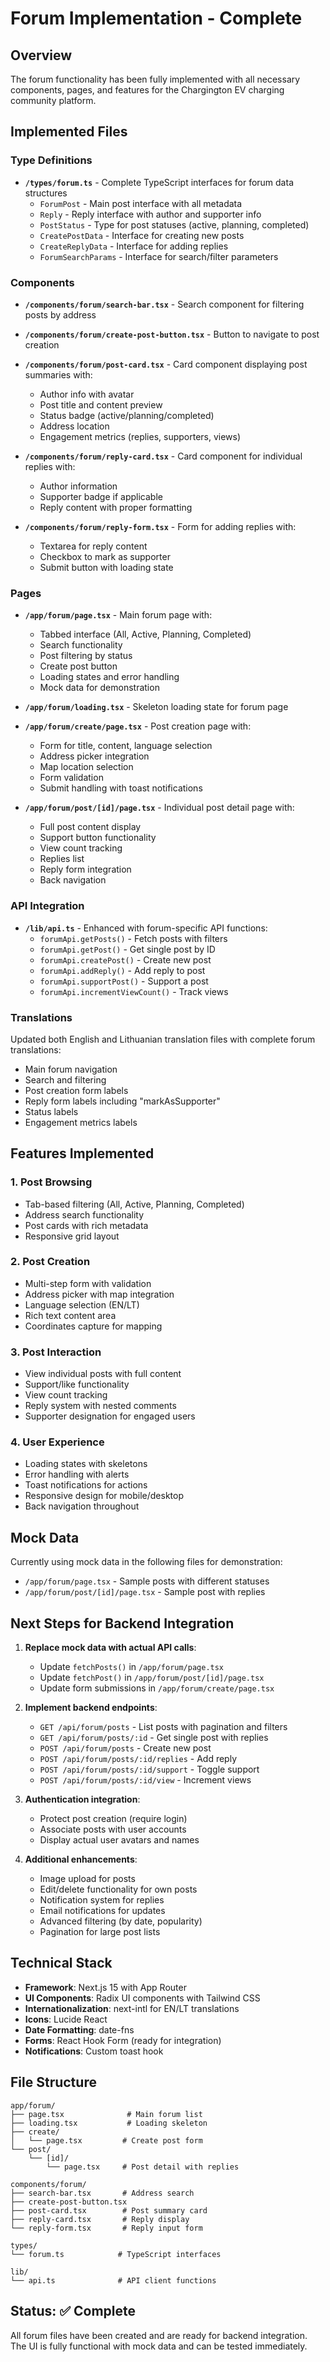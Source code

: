 # Forum Implementation - Complete

## Overview
The forum functionality has been fully implemented with all necessary components, pages, and features for the Chargington EV charging community platform.

## Implemented Files

### Type Definitions
- **`/types/forum.ts`** - Complete TypeScript interfaces for forum data structures
  - `ForumPost` - Main post interface with all metadata
  - `Reply` - Reply interface with author and supporter info
  - `PostStatus` - Type for post statuses (active, planning, completed)
  - `CreatePostData` - Interface for creating new posts
  - `CreateReplyData` - Interface for adding replies
  - `ForumSearchParams` - Interface for search/filter parameters

### Components
- **`/components/forum/search-bar.tsx`** - Search component for filtering posts by address
- **`/components/forum/create-post-button.tsx`** - Button to navigate to post creation
- **`/components/forum/post-card.tsx`** - Card component displaying post summaries with:
  - Author info with avatar
  - Post title and content preview
  - Status badge (active/planning/completed)
  - Address location
  - Engagement metrics (replies, supporters, views)
  
- **`/components/forum/reply-card.tsx`** - Card component for individual replies with:
  - Author information
  - Supporter badge if applicable
  - Reply content with proper formatting
  
- **`/components/forum/reply-form.tsx`** - Form for adding replies with:
  - Textarea for reply content
  - Checkbox to mark as supporter
  - Submit button with loading state

### Pages
- **`/app/forum/page.tsx`** - Main forum page with:
  - Tabbed interface (All, Active, Planning, Completed)
  - Search functionality
  - Post filtering by status
  - Create post button
  - Loading states and error handling
  - Mock data for demonstration
  
- **`/app/forum/loading.tsx`** - Skeleton loading state for forum page
  
- **`/app/forum/create/page.tsx`** - Post creation page with:
  - Form for title, content, language selection
  - Address picker integration
  - Map location selection
  - Form validation
  - Submit handling with toast notifications
  
- **`/app/forum/post/[id]/page.tsx`** - Individual post detail page with:
  - Full post content display
  - Support button functionality
  - View count tracking
  - Replies list
  - Reply form integration
  - Back navigation

### API Integration
- **`/lib/api.ts`** - Enhanced with forum-specific API functions:
  - `forumApi.getPosts()` - Fetch posts with filters
  - `forumApi.getPost()` - Get single post by ID
  - `forumApi.createPost()` - Create new post
  - `forumApi.addReply()` - Add reply to post
  - `forumApi.supportPost()` - Support a post
  - `forumApi.incrementViewCount()` - Track views

### Translations
Updated both English and Lithuanian translation files with complete forum translations:
- Main forum navigation
- Search and filtering
- Post creation form labels
- Reply form labels including "markAsSupporter"
- Status labels
- Engagement metrics labels

## Features Implemented

### 1. Post Browsing
- Tab-based filtering (All, Active, Planning, Completed)
- Address search functionality
- Post cards with rich metadata
- Responsive grid layout

### 2. Post Creation
- Multi-step form with validation
- Address picker with map integration
- Language selection (EN/LT)
- Rich text content area
- Coordinates capture for mapping

### 3. Post Interaction
- View individual posts with full content
- Support/like functionality
- View count tracking
- Reply system with nested comments
- Supporter designation for engaged users

### 4. User Experience
- Loading states with skeletons
- Error handling with alerts
- Toast notifications for actions
- Responsive design for mobile/desktop
- Back navigation throughout

## Mock Data
Currently using mock data in the following files for demonstration:
- `/app/forum/page.tsx` - Sample posts with different statuses
- `/app/forum/post/[id]/page.tsx` - Sample post with replies

## Next Steps for Backend Integration

1. **Replace mock data with actual API calls**:
   - Update `fetchPosts()` in `/app/forum/page.tsx`
   - Update `fetchPost()` in `/app/forum/post/[id]/page.tsx`
   - Update form submissions in `/app/forum/create/page.tsx`

2. **Implement backend endpoints**:
   - `GET /api/forum/posts` - List posts with pagination and filters
   - `GET /api/forum/posts/:id` - Get single post with replies
   - `POST /api/forum/posts` - Create new post
   - `POST /api/forum/posts/:id/replies` - Add reply
   - `POST /api/forum/posts/:id/support` - Toggle support
   - `POST /api/forum/posts/:id/view` - Increment views

3. **Authentication integration**:
   - Protect post creation (require login)
   - Associate posts with user accounts
   - Display actual user avatars and names

4. **Additional enhancements**:
   - Image upload for posts
   - Edit/delete functionality for own posts
   - Notification system for replies
   - Email notifications for updates
   - Advanced filtering (by date, popularity)
   - Pagination for large post lists

## Technical Stack
- **Framework**: Next.js 15 with App Router
- **UI Components**: Radix UI components with Tailwind CSS
- **Internationalization**: next-intl for EN/LT translations
- **Icons**: Lucide React
- **Date Formatting**: date-fns
- **Forms**: React Hook Form (ready for integration)
- **Notifications**: Custom toast hook

## File Structure
```
app/forum/
├── page.tsx              # Main forum list
├── loading.tsx           # Loading skeleton
├── create/
│   └── page.tsx         # Create post form
└── post/
    └── [id]/
        └── page.tsx     # Post detail with replies

components/forum/
├── search-bar.tsx       # Address search
├── create-post-button.tsx
├── post-card.tsx        # Post summary card
├── reply-card.tsx       # Reply display
└── reply-form.tsx       # Reply input form

types/
└── forum.ts            # TypeScript interfaces

lib/
└── api.ts              # API client functions
```

## Status: ✅ Complete
All forum files have been created and are ready for backend integration. The UI is fully functional with mock data and can be tested immediately.

